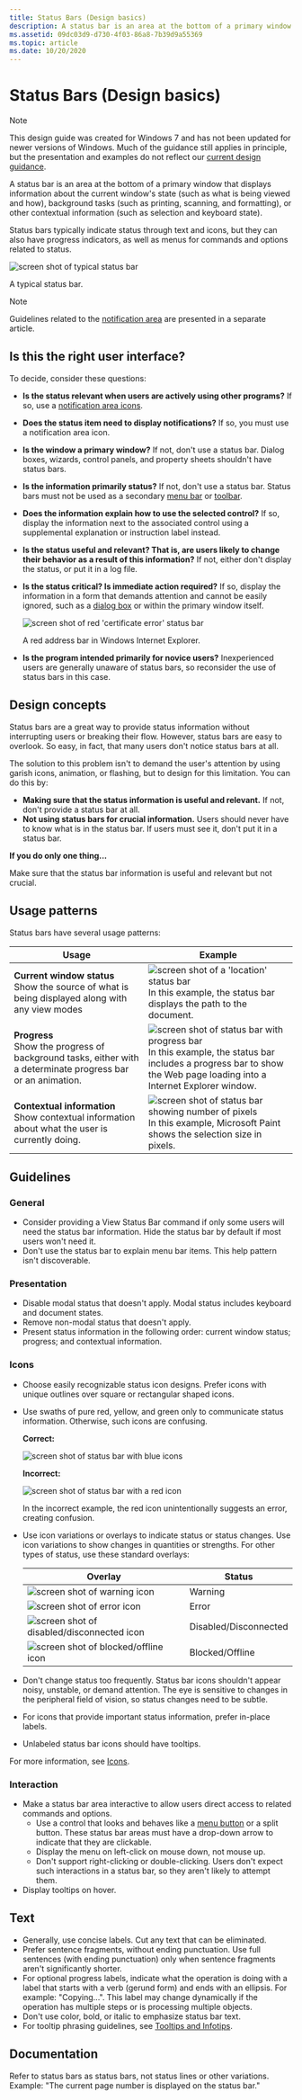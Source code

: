 ```yaml
---
title: Status Bars (Design basics)
description: A status bar is an area at the bottom of a primary window that displays information about the current window's state (such as what is being viewed and how), background tasks (such as printing, scanning, and formatting), or other contextual information (such as selection and keyboard state).
ms.assetid: 09dc03d9-d730-4f03-86a8-7b39d9a55369
ms.topic: article
ms.date: 10/20/2020
---
```


# Status Bars (Design basics)

> [!NOTE]
> This design guide was created for Windows 7 and has not been updated for newer versions of Windows. Much of the guidance still applies in principle, but the presentation and examples do not reflect our [current design guidance](/windows/uwp/design/).

A status bar is an area at the bottom of a primary window that displays information about the current window's state (such as what is being viewed and how), background tasks (such as printing, scanning, and formatting), or other contextual information (such as selection and keyboard state).

Status bars typically indicate status through text and icons, but they can also have progress indicators, as well as menus for commands and options related to status.

![screen shot of typical status bar ](images/ctrl-status-bars-image1.png)

A typical status bar.

> [!Note]  
> Guidelines related to the [notification area](winenv-notification.md) are presented in a separate article.

 

## Is this the right user interface?

To decide, consider these questions:

-   **Is the status relevant when users are actively using other programs?** If so, use a [notification area icons](winenv-notification.md).
-   **Does the status item need to display notifications?** If so, you must use a notification area icon.
-   **Is the window a primary window?** If not, don't use a status bar. Dialog boxes, wizards, control panels, and property sheets shouldn't have status bars.
-   **Is the information primarily status?** If not, don't use a status bar. Status bars must not be used as a secondary [menu bar](cmd-menus.md) or [toolbar](cmd-toolbars.md).
-   **Does the information explain how to use the selected control?** If so, display the information next to the associated control using a supplemental explanation or instruction label instead.
-   **Is the status useful and relevant? That is, are users likely to change their behavior as a result of this information?** If not, either don't display the status, or put it in a log file.
-   **Is the status critical? Is immediate action required?** If so, display the information in a form that demands attention and cannot be easily ignored, such as a [dialog box](win-dialog-box.md) or within the primary window itself.

    ![screen shot of red 'certificate error' status bar ](images/ctrl-status-bars-image2.png)

    A red address bar in Windows Internet Explorer.

-   **Is the program intended primarily for novice users?** Inexperienced users are generally unaware of status bars, so reconsider the use of status bars in this case.

## Design concepts

Status bars are a great way to provide status information without interrupting users or breaking their flow. However, status bars are easy to overlook. So easy, in fact, that many users don't notice status bars at all.

The solution to this problem isn't to demand the user's attention by using garish icons, animation, or flashing, but to design for this limitation. You can do this by:

-   **Making sure that the status information is useful and relevant.** If not, don't provide a status bar at all.
-   **Not using status bars for crucial information.** Users should never have to know what is in the status bar. If users must see it, don't put it in a status bar.

**If you do only one thing...**

Make sure that the status bar information is useful and relevant but not crucial.

## Usage patterns

Status bars have several usage patterns:



|   Usage                                                                                                                                 |    Example                                                                                                                                                                                                                             |
|------------------------------------------------------------------------------------------------------------------------------------|---------------------------------------------------------------------------------------------------------------------------------------------------------------------------------------------------------------------------------|
| **Current window status**<br/> Show the source of what is being displayed along with any view modes <br/>              | ![screen shot of a 'location' status bar ](images/ctrl-status-bars-image3.png)<br/> In this example, the status bar displays the path to the document.<br/>                                                         |
| **Progress**<br/> Show the progress of background tasks, either with a determinate progress bar or an animation. <br/> | ![screen shot of status bar with progress bar ](images/ctrl-status-bars-image4.png)<br/> In this example, the status bar includes a progress bar to show the Web page loading into a Internet Explorer window.<br/> |
| **Contextual information**<br/> Show contextual information about what the user is currently doing. <br/>              | ![screen shot of status bar showing number of pixels ](images/ctrl-status-bars-image5.png)<br/> In this example, Microsoft Paint shows the selection size in pixels.<br/>                                           |



 

## Guidelines

### General

-   Consider providing a View Status Bar command if only some users will need the status bar information. Hide the status bar by default if most users won't need it.
-   Don't use the status bar to explain menu bar items. This help pattern isn't discoverable.

### Presentation

-   Disable modal status that doesn't apply. Modal status includes keyboard and document states.
-   Remove non-modal status that doesn't apply.
-   Present status information in the following order: current window status; progress; and contextual information.

### Icons

-   Choose easily recognizable status icon designs. Prefer icons with unique outlines over square or rectangular shaped icons.
-   Use swaths of pure red, yellow, and green only to communicate status information. Otherwise, such icons are confusing.

    **Correct:**

    ![screen shot of status bar with blue icons ](images/ctrl-status-bars-image6.png)

    **Incorrect:**

    ![screen shot of status bar with a red icon ](images/ctrl-status-bars-image7.png)

    In the incorrect example, the red icon unintentionally suggests an error, creating confusion.

-   Use icon variations or overlays to indicate status or status changes. Use icon variations to show changes in quantities or strengths. For other types of status, use these standard overlays: 

    | Overlay                 | Status            |
    |-----------------------------------------------------------------------------------------------|----------------------------------|
    | ![screen shot of warning icon ](images/ctrl-status-bars-image8.png)<br/>                | Warning<br/>               |
    | ![screen shot of error icon ](images/ctrl-status-bars-image9.png)<br/>                  | Error<br/>                 |
    | ![screen shot of disabled/disconnected icon ](images/ctrl-status-bars-image10.png)<br/> | Disabled/Disconnected<br/> |
    | ![screen shot of blocked/offline icon ](images/ctrl-status-bars-image11.png)<br/>       | Blocked/Offline<br/>       |

    

     

-   Don't change status too frequently. Status bar icons shouldn't appear noisy, unstable, or demand attention. The eye is sensitive to changes in the peripheral field of vision, so status changes need to be subtle.
-   For icons that provide important status information, prefer in-place labels.
-   Unlabeled status bar icons should have tooltips.

For more information, see [Icons](vis-icons.md).

### Interaction

-   Make a status bar area interactive to allow users direct access to related commands and options.
    -   Use a control that looks and behaves like a [menu button](ctrl-command-buttons.md) or a split button. These status bar areas must have a drop-down arrow to indicate that they are clickable.
    -   Display the menu on left-click on mouse down, not mouse up.
    -   Don't support right-clicking or double-clicking. Users don't expect such interactions in a status bar, so they aren't likely to attempt them.
-   Display tooltips on hover.

## Text

-   Generally, use concise labels. Cut any text that can be eliminated.
-   Prefer sentence fragments, without ending punctuation. Use full sentences (with ending punctuation) only when sentence fragments aren't significantly shorter.
-   For optional progress labels, indicate what the operation is doing with a label that starts with a verb (gerund form) and ends with an ellipsis. For example: "Copying...". This label may change dynamically if the operation has multiple steps or is processing multiple objects.
-   Don't use color, bold, or italic to emphasize status bar text.
-   For tooltip phrasing guidelines, see [Tooltips and Infotips](ctrl-tooltips-and-infotips.md).

## Documentation

Refer to status bars as status bars, not status lines or other variations. Example: "The current page number is displayed on the status bar."

 


